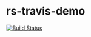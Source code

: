 # rs-travis-demo

[![Build Status](https://travis-ci.org/ysouyno/rs-travis-demo.svg?branch=master)](https://travis-ci.org/github/ysouyno/rs-travis-demo)

